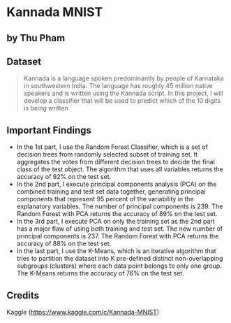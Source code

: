 # Kannada MNIST
## by Thu Pham


## Dataset

>  Kannada is a language spoken predominantly by people of Karnataka in southwestern India. The language has roughly 45 million native speakers and is written using the Kannada script.
>  In this project, I will develop a classifier that will be used to predict which of the 10 digits is being written

## Important Findings

- In the 1st part, I use the Random Forest Classifier, which is a set of decision trees from randomly selected subset of training set. It aggregates the votes from different decision trees to decide the final class of the test object. The algorithm that uses all variables returns the accuracy of 92% on the test set.
- In the 2nd part, I execute principal components analysis (PCA) on the combined training and test set data together, generating principal components that represent 95 percent of the variability in the explanatory variables. The number of principal components is 239. The Random Forest with PCA returns the accuracy of 89% on the test set.
- In the 3rd part, I execute PCA on only the training set as the 2nd part has a major flaw of using both training and test set. The new number of principal components is 237. The Random Forest with PCA returns the accuracy of 88% on the test set.
- In the last part, I use the K-Means, which is an iterative algorithm that tries to partition the dataset into K pre-defined distinct non-overlapping subgroups (clusters) where each data point belongs to only one group. The K-Means returns the accuracy of 76% on the test set.


## Credits

Kaggle (https://www.kaggle.com/c/Kannada-MNIST)
